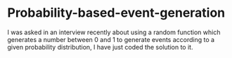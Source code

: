 # Probability-based-event-generation
I was asked in an interview recently about using a random function which generates a number between 0 and 1 to generate events according to a given probability distribution, I have just coded the solution to it.
